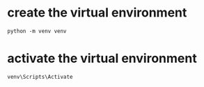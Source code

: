 # create the virtual environment
`python -m venv venv`

# activate the virtual environment
`venv\Scripts\Activate`